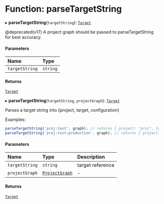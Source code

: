 # Function: parseTargetString

▸ **parseTargetString**(`targetString`): [`Target`](../../devkit/documents/Target)

@deprecated(v17) A project graph should be passed to parseTargetString for best accuracy.

#### Parameters

| Name           | Type     |
| :------------- | :------- |
| `targetString` | `string` |

#### Returns

[`Target`](../../devkit/documents/Target)

▸ **parseTargetString**(`targetString`, `projectGraph`): [`Target`](../../devkit/documents/Target)

Parses a target string into {project, target, configuration}

Examples:

```typescript
parseTargetString('proj:test', graph); // returns { project: "proj", target: "test" }
parseTargetString('proj:test:production', graph); // returns { project: "proj", target: "test", configuration: "production" }
```

#### Parameters

| Name           | Type                                                  | Description      |
| :------------- | :---------------------------------------------------- | :--------------- |
| `targetString` | `string`                                              | target reference |
| `projectGraph` | [`ProjectGraph`](../../devkit/documents/ProjectGraph) | -                |

#### Returns

[`Target`](../../devkit/documents/Target)
